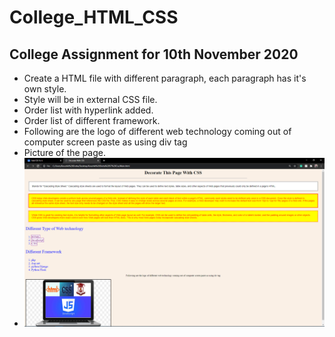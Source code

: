 # College_HTML_CSS

## College Assignment for 10th November 2020

- Create a HTML file with different paragraph, each paragraph has it's own style.
- Style will be in external CSS file.
- Order list with hyperlink added.
- Order list of different framework.
- Following are the logo of different web technology coming out of computer screen paste as using div tag
- Picture of the page.
- <img src = "College Assignment for 10th November 2020/Main HTML PHOTO.png" alt = "Main HTML PHOTO.png">
